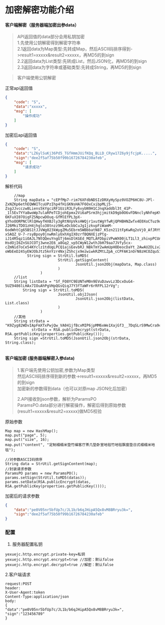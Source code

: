 # 加密解密功能介绍


#### 客户端解密（服务器端加密出参data）

>API返回值的data部分会用私钥加密<br/>
>1.先使用公钥解密得到解密字符串       <br/>
>2.1返回data为Map类型:先转成Map，然后ASCII码排序得到->result1=xxxxx&result2=xxxxx，再MD5的到sign         <br/>
>2.2返回data为List类型:先转成List，然后JSON化，再MD5的到sign         <br/>
>2.3返回data为字符串或基础类型:先转成String，再MD5的到sign         <br/>


>客户端使用公钥解密

正常api返回值
```json
{
    "code": "S",
    "data":"xxxxx",
    "msg": [
        "操作成功"
    ]
}
```

加密后api返回值
```json
{
    "code": "S",
    "data":"LZ6ylSuKj36Pd5_TGfHmmJUifKQq_BLLD_CRyw17Z6y9jfcjpK.....",
    "sign":"dee2f5af75b50f99b16726784230afeb",
    "msg": [
        "请求成功"
    ]
}
```

解析代码
```
    //map
    String mapData = "cEPfMp7-rim76XFdbNDSIzDRXyHySpz0VOZP6HC8U-JPl-ZxNZKp6ethEQWWITcuUPzIhp4fHiGKNsHA7F6OxCxibpMLj5-ZsgJJvcczw8Liens5kYgciRF1UziR3LFy6vybN9H1CJnqXaddbl3t_41P-_1l5Ev7YYa8woWp7ulaRPeTCDjohEpmx2Vi6aPSrm3hjjmitkD9gb0O6vFDNnclyNhFepKV3oh93tNv50sEQQ_QSBUXSHUtCnhTiBX8VsRX3h58F2tie7bG8VSk-6KFuXI07OiqFZSNpcwDOuq-GfMlEfPL3pX-gYhoOORPNClRlQHwyfHXBJly3gRtNVpVksHWQjr1xutWgYfwRjQPHBHNZwfx4E0XoCTuz9qH1CzFmmz68i63GzCM286zJ-J26MkiTDO1zH4jhglo38tnzz9HLeDcbbCuJg1jzkvpFiWamM-6odWhtCg65BS1tJJVWg023kWygZMu5Ebrm5WBbbatN87_K5zn211tFpKwRq2oVjO_AfJRY90WlQGEIHnzZNz_cf8mAjlmilHDuNdjYlj3axTUqLfgLDVaIkasREnjMI7oe8oAtG2ju2aq-xSAQZ_U-7-rsyBpoy0jnwRmlyUxhXgIX0zrfBQNXEjzPtg-iJ14R5qz1iOAJL7NtQQeuYngGTj6msDlKGEd_MQTLAFDbpiVPwWX00jLT1Ll3_zhivpPCUAmC8Yz58khkqrqi4FdIxJTDkxd0PFOBH8DYicF7ls4UdOHT24mAKDwUF_TfZ32oiiKSzCD9MJB8GEXjzx7tDFok-HsdOjI6ZnSUJCOTj3wne2E6_a8Gq2_vp5CWyW12wthJbH79aa7JVfy5cx-cZmNid7oCe54KYclz1tdUgLPCQ1ajsEevbRJ_NBkTmY2wAmUpHODeocDaYt_2AwAU2DLiv2uZuaVszNSUy593Zrzxq5AaY-oWbEeD24SyEWJObJtz5knYzr4NxjZShcjx9ezwiwkRZMtLZpA_cCPFAK1nOrN8zHCOZquS17CCSLDySLvGbxNqYeBa_lGSq8cQuQo8yybd1WkuLKUjUiJecmH2XcZNTPCtdRe0eLlRtk5928AQGsQugwSig";
          String sign = StrUtil.toMD5(
                        StrUtil.getSignContent(
                                JsonUtil.json2Obj(mapData, Map.class)
                        )
                )
    //list
    String listData = "Sf_FO8YC9EUNTeM0n9EVuDzwvLz3DcxOuG4-5UZ9486lLHAx7IOuAhPgVHpQGsQiqJ7Y3fTaWFr6rRFPL12rVg";
        String sign = StrUtil.toMD5(
                        JsonUtil.obj2Json(
                                JsonUtil.json2Obj(listData, List.class)
                        )
                )
    //其他
    String strData = "K9Zyg82WDvIApFmXTxPwjQw_VA041jfBcxMIP6jpMM6xWe1XajGf3__7DqSLrS9MwCra9cYkidcjVJAKZn9cmQ";
            strData = RSA.publicDecrypt(strData, RSA.getPublicKey(properties.getPublicKey()));
    String sign =StrUtil.toMD5(JsonUtil.json2Obj(strData, String.class);
 
```


#### 客户端加密 (服务器端解密入参data)

>1.客户端先使用公钥加密,参数为Map类型          <br/>
>然后ASCII码排序得到新的参数->result1=xxxxx&result2=xxxxx，再MD5的到sign         <br/>
>加密新的参数得到data（也可以对原map JSON化后加密）
>
>2.API接收到json参数，解析为ParamsPO           <br/>
>ParamsPO.data部分进行解密操作，解密后得到原始参数(result1=xxxxx&result2=xxxxx)做MD5校验

原始参数
```
Map map = new HashMap();
map.put("page", 5);
map.put("size", 16);
map.put("content", "定制榻榻米垫竹编客厅茶几垫卧室地毯竹地毯飘窗垫日式榻榻米地毯");

//对参数ASCII码排序
String data = StrUtil.getSignContent(map);
//封装请求参数
ParamsPO params = new ParamsPO();
params.setSign(StrUtil.toMD5(datas));
params.setData(RSA.publicEncrypt(datas, RSA.getPublicKey(properties.getPublicKey())));
```

加密后的请求参数
```json
{
	"data":"pe0V05nr5bfUp7c/JL1b/b6qJHipA5Qx8vM8BRryu3k=",
	"sign":"dee2f5af75b50f99b16726784230afeb"
}
```


### 配置
1. 服务器配置私钥
```
yexuejc.http.encrypt.private-key=私钥
yexuejc.http.encrypt.encrypt=true //加密：默认false
yexuejc.http.encrypt.decrypt=true //解密：默认false
```

2.客户端请求
```
request:POST
header:
X-User-Agent:token
Content-Type:application/json
body:
{
"data":"pe0V05nr5bfUp7c/JL1b/b6qJHipA5Qx8vM8BRryu3k=",
"sign":"123456789"
}
```